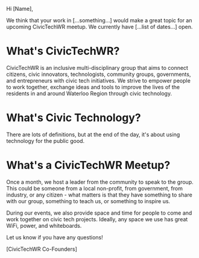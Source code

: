 Hi [Name],

We think that your work in [...something...] would make a great topic for an upcoming CivicTechWR meetup. We currently have [...list of dates...] open.

# What's CivicTechWR?
CivicTechWR is an inclusive multi-disciplinary group that aims to connect citizens, civic innovators, technologists, community groups, governments, and entrepreneurs with civic tech initiatives. We strive to empower people to work together, exchange ideas and tools to improve the lives of the residents in and around Waterloo Region through civic technology.

# What's Civic Technology?
There are lots of definitions, but at the end of the day, it's about using technology for the public good.

# What's a CivicTechWR Meetup?
Once a month, we host a leader from the community to speak to the group. This could be someone from a local non-profit, from government, from industry, or any citizen - what matters is that they have something to share with our group, something to teach us, or something to inspire us.

During our events, we also provide space and time for people to come and work together on civic tech projects. Ideally, any space we use has great WiFi, power, and whiteboards.

Let us know if you have any questions!

[CivicTechWR Co-Founders]
